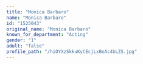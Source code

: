 ```yaml
---
title: "Monica Barbaro"
name: "Monica Barbaro"
id: "1525043"
original_name: "Monica Barbaro"
known_for_department: "Acting"
gender: "1"
adult: "false"
profile_path: "/hiOYXzSkkuKyCEcjLxBoAc4bLZS.jpg"
---
```

